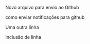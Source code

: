 Novo arquivo para envio ao Github

como enviar notificações para github

Uma outra linha

Inclusão de linha
